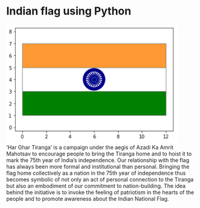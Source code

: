 # Indian flag using Python

<img src="https://github.com/kktripathi/indian-flag/blob/main/flag-image.PNG" alt="Tiranga" title="Tiranga">
<br>
‘Har Ghar Tiranga’ is a campaign under the aegis of Azadi Ka Amrit Mahotsav to encourage people to bring the Tiranga home and to hoist it to mark the 75th year of India’s independence. Our relationship with the flag has always been more formal and institutional than personal. Bringing the flag home collectively as a nation in the 75th year of independence thus becomes symbolic of not only an act of personal connection to the Tiranga but also an embodiment of our commitment to nation-building. The idea behind the initiative is to invoke the feeling of patriotism in the hearts of the people and to promote awareness about the Indian National Flag.
</br>

